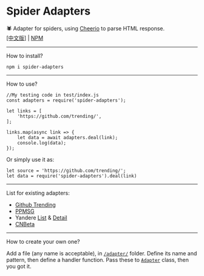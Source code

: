 # Spider Adapters
🕷️ Adapter for spiders, using [Cheerio](https://www.npmjs.com/package/cheerio) to parse HTML response.  
[[中文版]](./README_CN.md)  |  [NPM](https://www.npmjs.com/package/spider-adapters)
- - -
How to install?

```shell script
npm i spider-adapters
```
- - -
How to use?

```$javascript
//My testing code in test/index.js
const adapters = require('spider-adapters');

let links = [
    'https://github.com/trending/',
];

links.map(async link => {
    let data = await adapters.deal(link);
    console.log(data);
});
```
Or simply use it as:
```$javascript
let source = 'https://github.com/trending/';
let data = require('spider-adapters').deal(link)
```
- - -
List for existing adapters:
- [Github Trending](./adapter/github_trend.js)
- [PPMSG](./adapter/ppmsg.detail.js)
- Yandere [List](./adapter/yandere.list.js) & [Detail](./adapter/yandere.detail.js)
- [CNBeta](./adapter/cnbeta.list.js)

- - -
How to create your own one?  

Add a file (any name is acceptable), in [`/adapter/`](./adapter/) folder. Define its name and pattern, then define a handler function. Pass these to [`Adapter`](./lib/Adapter.js) class, then you got it.  
